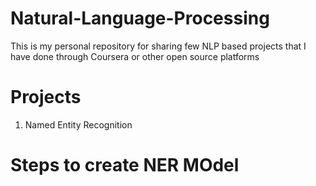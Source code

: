 # Natural-Language-Processing
This is my personal repository for sharing few NLP based projects that I have done through Coursera or other open source platforms

# Projects
1. Named Entity Recognition 

# Steps to create NER MOdel

